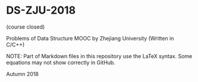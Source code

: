 # DS-ZJU-2018
(course closed)

Problems of Data Structure MOOC by Zhejiang University (Written in C/C++)

NOTE: Part of Markdown files in this repository use the LaTeX syntax. Some equations may not show correctly in GitHub.

Autumn 2018
